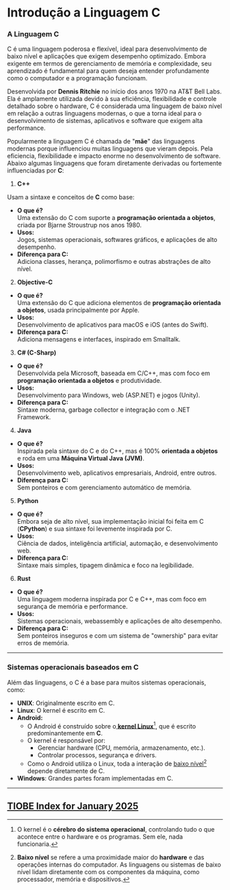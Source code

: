 # Introdução a Linguagem C

### A Linguagem C <a href="#a-introducao-a-linguagem-c" id="a-introducao-a-linguagem-c"></a>

C é uma linguagem poderosa e flexível, ideal para desenvolvimento de baixo nível e aplicações que exigem desempenho optimizado. Embora exigente em termos de gerenciamento de memória e complexidade, seu aprendizado é fundamental para quem deseja entender profundamente como o computador e a programação funcionam.

Desenvolvida por **Dennis Ritchie** no início dos anos 1970 na AT\&T Bell Labs. Ela é amplamente utilizada devido à sua eficiência, flexibilidade e controle detalhado sobre o hardware, C é considerada uma linguagem de baixo nível em relação a outras linguagens modernas, o que a torna ideal para o desenvolvimento de sistemas, aplicativos e software que exigem alta performance.

Popularmente a linguagem C é chamada de "**mãe**" das linguagens modernas porque influenciou muitas linguagens que vieram depois. Pela eficiencia, flexíbilidade e impacto enorme no desenvolvimento de software. Abaixo algumas linguagens que foram diretamente derivadas ou fortemente influenciadas por **C**:

1. **C++**

Usam a sintaxe e conceitos de **C** como base:

* **O que é?**\
  Uma extensão do C com suporte a **programação orientada a objetos**, criada por Bjarne Stroustrup nos anos 1980.
* **Usos:**\
  Jogos, sistemas operacionais, softwares gráficos, e aplicações de alto desempenho.
* **Diferença para C:**\
  Adiciona classes, herança, polimorfismo e outras abstrações de alto nível.

2. **Objective-C**

* **O que é?**\
  Uma extensão do C que adiciona elementos de **programação orientada a objetos**, usada principalmente por Apple.
* **Usos:**\
  Desenvolvimento de aplicativos para macOS e iOS (antes do Swift).
* **Diferença para C:**\
  Adiciona mensagens e interfaces, inspirado em Smalltalk.

3. **C# (C-Sharp)**

* **O que é?**\
  Desenvolvida pela Microsoft, baseada em C/C++, mas com foco em **programação orientada a objetos** e produtividade.
* **Usos:**\
  Desenvolvimento para Windows, web (ASP.NET) e jogos (Unity).
* **Diferença para C:**\
  Sintaxe moderna, garbage collector e integração com o .NET Framework.

4. **Java**

* **O que é?**\
  Inspirada pela sintaxe do C e do C++, mas é 100% **orientada a objetos** e roda em uma **Máquina Virtual Java (JVM)**.
* **Usos:**\
  Desenvolvimento web, aplicativos empresariais, Android, entre outros.
* **Diferença para C:**\
  Sem ponteiros e com gerenciamento automático de memória.

5. **Python**

* **O que é?**\
  Embora seja de alto nível, sua implementação inicial foi feita em C (**CPython**) e sua sintaxe foi levemente inspirada por C.
* **Usos:**\
  Ciência de dados, inteligência artificial, automação, e desenvolvimento web.
* **Diferença para C:**\
  Sintaxe mais simples, tipagem dinâmica e foco na legibilidade.

6. **Rust**

* **O que é?**\
  Uma linguagem moderna inspirada por C e C++, mas com foco em segurança de memória e performance.
* **Usos:**\
  Sistemas operacionais, webassembly e aplicações de alto desempenho.
* **Diferença para C:**\
  Sem ponteiros inseguros e com um sistema de "ownership" para evitar erros de memória.

***

### **Sistemas operacionais baseados em C**

Além das linguagens, o C é a base para muitos sistemas operacionais, como:

* **UNIX**: Originalmente escrito em C.
* **Linux**: O kernel é escrito em C.
* **Android:**&#x20;
  * O Android é construído sobre o[ **kernel Linux**](#user-content-fn-1)[^1], que é escrito predominantemente em **C**.
  * O kernel é responsável por:
    * Gerenciar hardware (CPU, memória, armazenamento, etc.).
    * Controlar processos, segurança e drivers.
  * Como o Android utiliza o Linux, toda a interação de [baixo nível](#user-content-fn-2)[^2] depende diretamente de C.
* **Windows**: Grandes partes foram implementadas em C.

***



## [TIOBE Index for January 2025](https://www.tiobe.com/tiobe-index/)



[^1]: O kernel é o **cérebro do sistema operacional**, controlando tudo o que acontece entre o hardware e os programas. Sem ele, nada funcionaria.

[^2]: **Baixo nível** se refere a uma proximidade maior do **hardware** e das operações internas do computador. As linguagens ou sistemas de baixo nível lidam diretamente com os componentes da máquina, como processador, memória e dispositivos.
